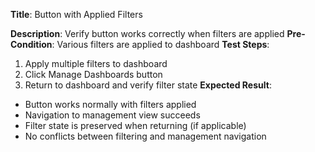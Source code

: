 **Title**: Button with Applied Filters

**Description**: Verify button works correctly when filters are applied
**Pre-Condition**: Various filters are applied to dashboard
**Test Steps**:
1. Apply multiple filters to dashboard
2. Click Manage Dashboards button
3. Return to dashboard and verify filter state
**Expected Result**:
- Button works normally with filters applied
- Navigation to management view succeeds
- Filter state is preserved when returning (if applicable)
- No conflicts between filtering and management navigation